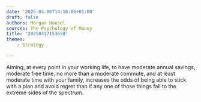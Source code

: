 ```yaml
---
date: '2025-03-06T14:16:06+01:00'
draft: false
authors: Morgan Housel
sources: The Psychology of Money
title: '20250317153658'
themes:
    - Strategy

---
```


Aiming, at every point in your working life, to have moderate annual savings, moderate free time, no more than a
moderate commute, and at least moderate time with your family, increases the odds of being able to stick with a plan and
avoid regret than if any one of those things fall to the extreme sides of the spectrum.
